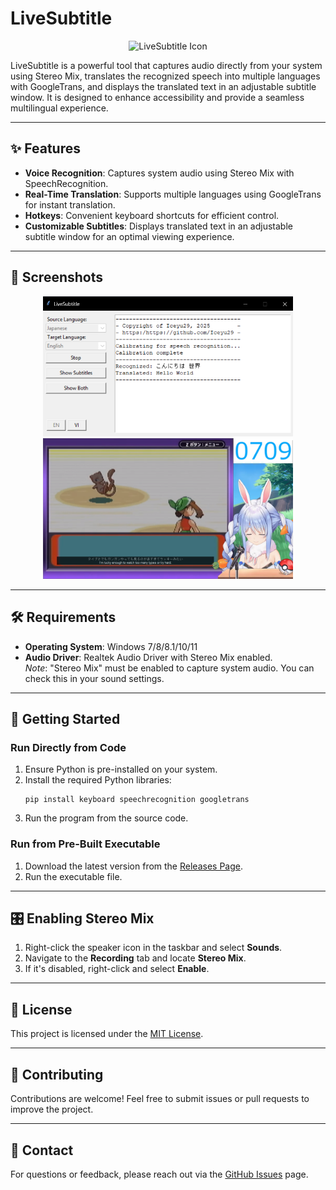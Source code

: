 # LiveSubtitle

<div align="center">
  <img src="https://github.com/Iceyu29/LiveSubtitle/blob/6bc592e731a1e9e247f1cd723e7e12d454d6602f/icon.ico" alt="LiveSubtitle Icon" width="128">
</div>

LiveSubtitle is a powerful tool that captures audio directly from your system using Stereo Mix, translates the recognized speech into multiple languages with GoogleTrans, and displays the translated text in an adjustable subtitle window. It is designed to enhance accessibility and provide a seamless multilingual experience.

---

## ✨ Features
- **Voice Recognition**: Captures system audio using Stereo Mix with SpeechRecognition.
- **Real-Time Translation**: Supports multiple languages using GoogleTrans for instant translation.
- **Hotkeys**: Convenient keyboard shortcuts for efficient control.
- **Customizable Subtitles**: Displays translated text in an adjustable subtitle window for an optimal viewing experience.

---

## 📸 Screenshots
<div align="center">
  <img src="Screenshots/Screenshot1.png" alt="Screenshot 1" width="400">
  <img src="Screenshots/Screenshot2.png" alt="Screenshot 2" width="400">
</div>

---

## 🛠️ Requirements
- **Operating System**: Windows 7/8/8.1/10/11
- **Audio Driver**: Realtek Audio Driver with Stereo Mix enabled.  
  *Note*: "Stereo Mix" must be enabled to capture system audio. You can check this in your sound settings.

---

## 🚀 Getting Started

### Run Directly from Code
1. Ensure Python is pre-installed on your system.
2. Install the required Python libraries:
   ```shell
   pip install keyboard speechrecognition googletrans
   ```
3. Run the program from the source code.

### Run from Pre-Built Executable
1. Download the latest version from the [Releases Page](https://github.com/Iceyu29/LiveSubtitles/releases/latest).
2. Run the executable file.

---

## 🎛️ Enabling Stereo Mix
1. Right-click the speaker icon in the taskbar and select **Sounds**.
2. Navigate to the **Recording** tab and locate **Stereo Mix**.
3. If it's disabled, right-click and select **Enable**.

---

## 📜 License
This project is licensed under the [MIT License](LICENSE).

---

## 🤝 Contributing
Contributions are welcome! Feel free to submit issues or pull requests to improve the project.

---

## 📧 Contact
For questions or feedback, please reach out via the [GitHub Issues](https://github.com/Iceyu29/LiveSubtitle/issues) page.
